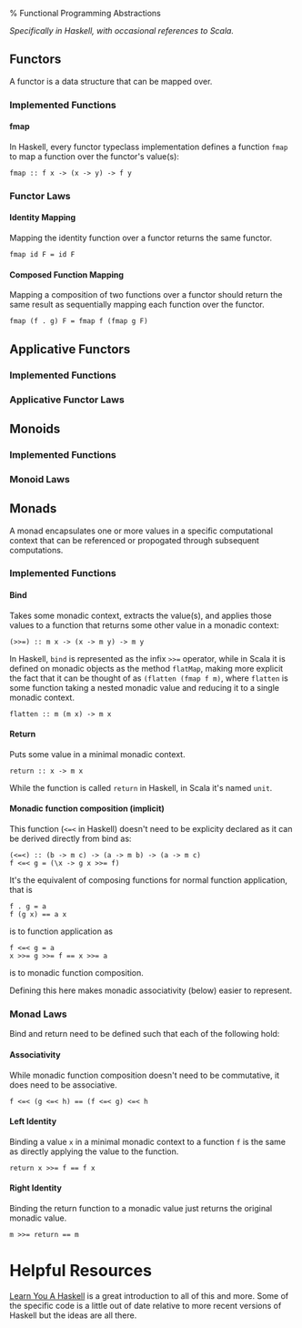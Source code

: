 % Functional Programming Abstractions

_Specifically in Haskell, with occasional references to Scala._

## Functors

A functor is a data structure that can be mapped over.

### Implemented Functions 
#### fmap
In Haskell, every functor typeclass implementation defines a function `fmap` to map a function over the functor's value(s):

    fmap :: f x -> (x -> y) -> f y

### Functor Laws
#### Identity Mapping
Mapping the identity function over a functor returns the same functor.

    fmap id F = id F 

#### Composed Function Mapping
Mapping a composition of two functions over a functor should return the same result as sequentially mapping each function over the functor.

    fmap (f . g) F = fmap f (fmap g F)

## Applicative Functors 
### Implemented Functions 
### Applicative Functor Laws

## Monoids 
### Implemented Functions 
### Monoid Laws

## Monads 

A monad encapsulates one or more values in a specific computational context that can be referenced or propogated through subsequent computations.

### Implemented Functions 
#### Bind
Takes some monadic context, extracts the value(s), and applies those values to a function that returns some other value in a monadic context:

    (>>=) :: m x -> (x -> m y) -> m y

In Haskell, `bind` is represented as the infix `>>=` operator, while in Scala it is defined on monadic objects as the method `flatMap`, making more explicit the fact that it can be thought of as `(flatten (fmap f m)`, where `flatten` is some function taking a nested monadic value and reducing it to a single monadic context.

    flatten :: m (m x) -> m x

#### Return
Puts some value in a minimal monadic context. 

    return :: x -> m x

While the function is called `return` in Haskell, in Scala it's named `unit`.

#### Monadic function composition (implicit)
This function (`<=<` in Haskell) doesn't need to be explicity declared as it can be derived directly from bind as:

    (<=<) :: (b -> m c) -> (a -> m b) -> (a -> m c)
    f <=< g = (\x -> g x >>= f)

It's the equivalent of composing functions for normal function application, that is 

    f . g = a
    f (g x) == a x

is to function application as 

    f <=< g = a
    x >>= g >>= f == x >>= a

is to monadic function composition.

Defining this here makes monadic associativity (below) easier to represent.

### Monad Laws
Bind and return need to be defined such that each of the following hold:

#### Associativity
While monadic function composition doesn't need to be commutative, it does need to be associative.

    f <=< (g <=< h) == (f <=< g) <=< h

#### Left Identity

Binding a value `x` in a minimal monadic context to a function `f` is the same as directly applying the value to the function.

    return x >>= f == f x

#### Right Identity

Binding the return function to a monadic value just returns the original monadic value.

    m >>= return == m

# Helpful Resources

[Learn You A Haskell](http://learnyouahaskell.com/chapters) is a great introduction to all of this and more. Some of the specific code is a little out of date relative to more recent versions of Haskell but the ideas are all there.

